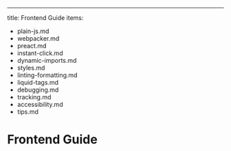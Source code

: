 ---
title: Frontend Guide
items:
  - plain-js.md
  - webpacker.md
  - preact.md
  - instant-click.md
  - dynamic-imports.md
  - styles.md
  - linting-formatting.md
  - liquid-tags.md
  - debugging.md
  - tracking.md
  - accessibility.md
  - tips.md

# Frontend Guide
